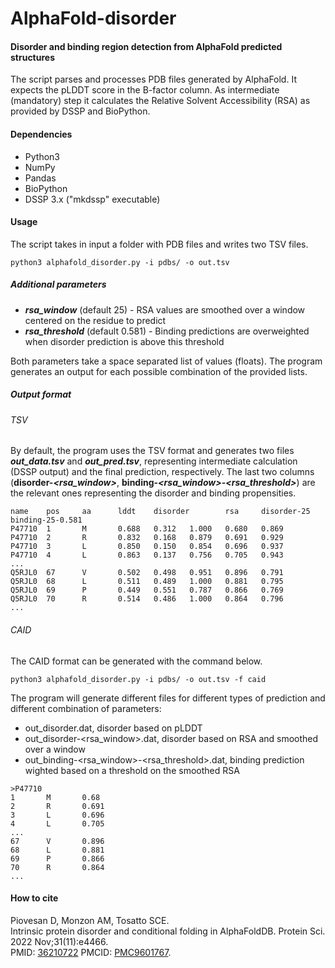 # AlphaFold-disorder
#### Disorder and binding region detection from AlphaFold predicted structures

The script parses and processes PDB files generated by AlphaFold. It expects the pLDDT score in the B-factor column. As intermediate (mandatory) step it calculates the Relative Solvent Accessibility (RSA) as provided by DSSP and BioPython.


#### Dependencies
- Python3
- NumPy
- Pandas
- BioPython
- DSSP 3.x ("mkdssp" executable)

#### Usage

The script takes in input a folder with PDB files and writes two TSV files.

    python3 alphafold_disorder.py -i pdbs/ -o out.tsv


##### Additional parameters

- ***rsa_window*** (default 25) - RSA values are smoothed over a window centered on the residue to predict
- ***rsa_threshold*** (default 0.581) - Binding predictions are overweighted when disorder prediction is above this threshold

Both parameters take a space separated list of values (floats). The program generates an output for each possible combination of the provided lists.

##### Output format

###### TSV
By default, the program uses 
the TSV format and generates two files ***out_data.tsv*** and ***out_pred.tsv***, representing intermediate calculation 
(DSSP output) and the final prediction, respectively. 
The last two columns (**disorder-*****<rsa_window>***, **binding-*****<rsa_window>-<rsa_threshold>***) 
are the relevant ones representing the disorder and binding propensities.
```
name    pos     aa      lddt    disorder        rsa     disorder-25     binding-25-0.581
P47710  1       M       0.688   0.312   1.000   0.680   0.869
P47710  2       R       0.832   0.168   0.879   0.691   0.929
P47710  3       L       0.850   0.150   0.854   0.696   0.937
P47710  4       L       0.863   0.137   0.756   0.705   0.943
...
Q5RJL0  67      V       0.502   0.498   0.951   0.896   0.791
Q5RJL0  68      L       0.511   0.489   1.000   0.881   0.795
Q5RJL0  69      P       0.449   0.551   0.787   0.866   0.769
Q5RJL0  70      R       0.514   0.486   1.000   0.864   0.796
...
```


###### CAID
The CAID format can be generated with the command below. 

    python3 alphafold_disorder.py -i pdbs/ -o out.tsv -f caid

The program will generate different files for different types of prediction and different combination of parameters: 
- out_disorder.dat, disorder based on pLDDT
- out_disorder-<rsa_window>.dat, disorder based on RSA and smoothed over a window
- out_binding-<rsa_window>-<rsa_threshold>.dat, binding prediction wighted based on a threshold on the smoothed RSA

```
>P47710
1       M       0.68
2       R       0.691
3       L       0.696
4       L       0.705
...
67      V       0.896
68      L       0.881
69      P       0.866
70      R       0.864
...
```

#### How to cite

Piovesan D, Monzon AM, Tosatto SCE.<br />
Intrinsic protein disorder and conditional folding in AlphaFoldDB. 
Protein Sci. 2022 Nov;31(11):e4466.<br />
PMID: [36210722](https://pubmed.ncbi.nlm.nih.gov/36210722/)
PMCID: [PMC9601767](https://www.ncbi.nlm.nih.gov/pmc/articles/PMC9601767/).

